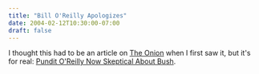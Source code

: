 ```yaml
---
title: "Bill O'Reilly Apologizes"
date: 2004-02-12T10:30:00-07:00
draft: false
---
```

I thought this had to be an article on [The Onion](https://www.theonion.com/) when I first saw it, but it's for real: [ Pundit O'Reilly Now Skeptical About Bush](https://web.archive.org/web/20040403125935/http://story.news.yahoo.com/news?tmpl=story&cid=765&ncid=762&e=11&u=/nm/20040210/people_nm/campaign_bush_oreilly_dc "Yahoo! News - Pundit O'Reilly Now Skeptical About Bush").

